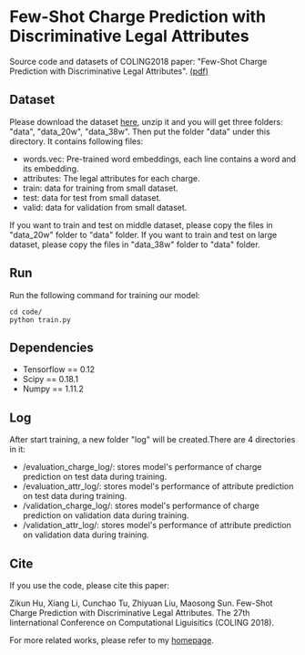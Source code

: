 # Few-Shot Charge Prediction with Discriminative Legal Attributes
Source code and datasets of COLING2018 paper: "Few-Shot Charge Prediction with Discriminative Legal Attributes". [(pdf)](http://thunlp.org/~tcc/publications/coling2018_attribute.pdf)
## Dataset
Please download the dataset [here](https://thunlp.oss-cn-qingdao.aliyuncs.com/attribute_charge.zip), unzip it and you will get three folders: "data", "data_20w", "data_38w". Then put the folder "data" under this directory. It contains following files:

* words.vec: Pre-trained word embeddings, each line contains a word and its embedding. 
* attributes: The legal attributes for each charge.
* train: data for training from small dataset.
* test: data for test from small dataset.
* valid: data for validation from small dataset.

If you want to train and test on middle dataset, please copy the files in "data_20w" folder to "data" folder.
If you want to train and test on large dataset, please copy the files in "data_38w" folder to "data" folder.
## Run
Run the following command for training our model:

    cd code/
    python train.py

## Dependencies
* Tensorflow == 0.12
* Scipy == 0.18.1
* Numpy == 1.11.2

## Log
After start training,  a new folder "log" will be created.There are 4 directories in it:

* /evaluation_charge_log/: stores model's performance of charge prediction on test data during training.
* /evaluation_attr_log/: stores model's performance of attribute prediction on test data during training.
* /validation_charge_log/: stores model's performance of charge prediction on validation data during training.
* /validation_attr_log/: stores model's performance of attribute prediction on validation data during training.

## Cite
If you use the code, please cite this paper:
  
Zikun Hu, Xiang Li, Cunchao Tu, Zhiyuan Liu, Maosong Sun. Few-Shot Charge Prediction with Discriminative Legal Attributes. The 27th Iinternational Conference on Computational Liguisitics (COLING 2018).

For more related works, please refer to my [homepage](http://thunlp.org/~tcc/).
